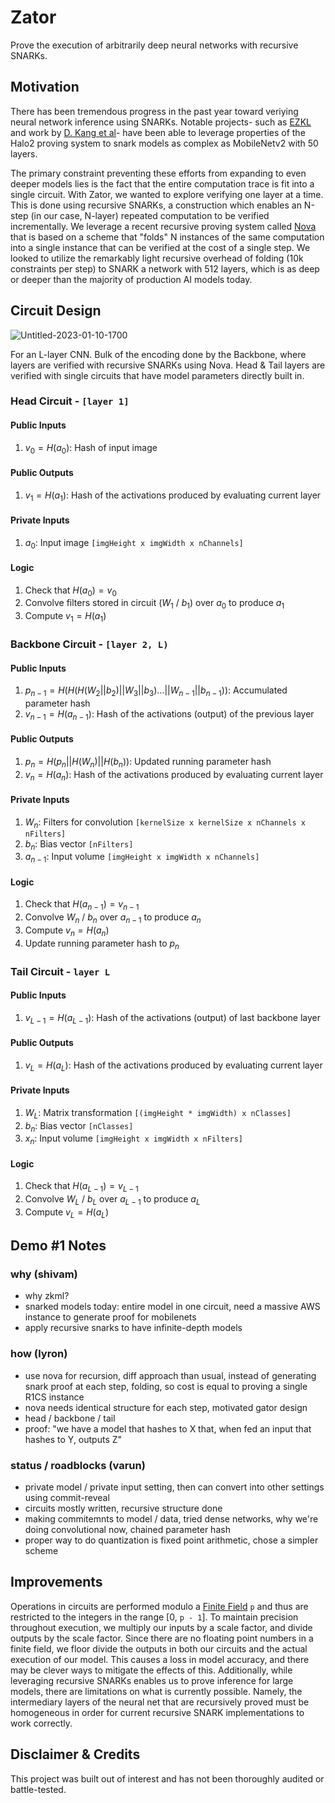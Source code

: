 # Zator

Prove the execution of arbitrarily deep neural networks with recursive SNARKs.

## Motivation
There has been tremendous progress in the past year toward veriying neural network inference using SNARKs. Notable projects- such as [EZKL](https://github.com/zkonduit/ezkl) and work by [D. Kang et al](https://arxiv.org/pdf/2210.08674.pdf)- have been able to leverage properties of the Halo2 proving system to snark models as complex as MobileNetv2 with 50 layers. 

The primary constraint preventing these efforts from expanding to even deeper models lies is the fact that the entire computation trace is fit into a single circuit. With Zator, we wanted to explore verifying one layer at a time. This is done using recursive SNARKs, a construction which enables an N-step (in our case, N-layer) repeated computation to be verified incrementally. We leverage a recent recursive proving system called [Nova](https://github.com/microsoft/Nova) that is based on a scheme that "folds" N instances of the same computation into a single instance that can be verified at the cost of a single step. We looked to utilize the remarkably light recursive overhead of folding (10k constraints per step) to SNARK a network with 512 layers, which is as deep or deeper than the majority of production AI models today. 

## Circuit Design

![Untitled-2023-01-10-1700](https://user-images.githubusercontent.com/97858468/212182755-d0ceca49-71f3-4ec8-b627-46da56fd7261.svg)

For an L-layer CNN. Bulk of the encoding done by the Backbone, where layers are verified with recursive SNARKs using Nova. Head & Tail layers are verified with single circuits that have model parameters directly built in. 

### **Head Circuit** - `[layer 1]`
#### Public Inputs
1. $v_0 = H(a_0)$: Hash of input image 

#### Public Outputs
1. $v_1 = H(a_1)$: Hash of the activations produced by evaluating current layer

#### Private Inputs
1. $a_0$: Input image `[imgHeight x imgWidth x nChannels]`

#### Logic
1. Check that $H(a_0) = v_0$
1. Convolve filters stored in circuit ($W_1$ / $b_1$) over $a_0$ to produce $a_1$
1. Compute $v_1 = H(a_1)$

### **Backbone Circuit** - `[layer 2, L)`
#### Public Inputs
1. $p_{n - 1} = H(H(H(W_2 || b_2) || W_3 || b_3) ... || W_{n - 1} || b_{n - 1}))$: Accumulated parameter hash
1. $v_{n - 1} = H(a_{n - 1})$: Hash of the activations (output) of the previous layer

#### Public Outputs
1. $p_n = H(p_n || H(W_n) || H(b_n))$: Updated running parameter hash 
1. $v_n = H(a_n)$: Hash of the activations produced by evaluating current layer

#### Private Inputs
1. $W_n$: Filters for convolution `[kernelSize x kernelSize x nChannels x nFilters]`
1. $b_n$: Bias vector `[nFilters]`
1. $a_{n-1}$: Input volume `[imgHeight x imgWidth x nChannels]`

#### Logic
1. Check that $H(a_{n-1}) = v_{n-1}$
1. Convolve $W_n$ / $b_n$ over $a_{n-1}$ to produce $a_n$
1. Compute $v_n = H(a_n)$
1. Update running parameter hash to $p_n$

### **Tail Circuit** - `layer L`
#### Public Inputs
1. $v_{L - 1} = H(a_{L - 1})$: Hash of the activations (output) of last backbone layer 

#### Public Outputs
1. $v_L = H(a_L)$: Hash of the activations produced by evaluating current layer

#### Private Inputs
1. $W_L$: Matrix transformation `[(imgHeight * imgWidth) x nClasses]`
1. $b_n$: Bias vector `[nClasses]`
1. $x_n$: Input volume `[imgHeight x imgWidth x nFilters]`

#### Logic
1. Check that $H(a_{L-1}) = v_{L-1}$
1. Convolve $W_L$ / $b_L$ over $a_{L-1}$ to produce $a_L$
1. Compute $v_L = H(a_L)$

## Demo #1 Notes
### why (shivam)
- why zkml?
- snarked models today: entire model in one circuit, need a massive AWS instance to generate proof for mobilenets 
- apply recursive snarks to have infinite-depth models

### how (lyron)
- use nova for recursion, diff approach than usual, instead of generating snark proof at each step, folding, so cost is equal to proving a single R1CS instance
- nova needs identical structure for each step, motivated gator design
- head / backbone / tail 
- proof: "we have a model that hashes to X that, when fed an input that hashes to Y, outputs Z"

### status / roadblocks (varun)
- private model / private input setting, then can convert into other settings using commit-reveal
- circuits mostly written, recursive structure done
- making commitemnts to model / data, tried dense networks, why we're doing convolutional now, chained parameter hash
- proper way to do quantization is fixed point arithmetic, chose a simpler scheme 

## Improvements
Operations in circuits are performed modulo a [Finite Field](https://en.wikipedia.org/wiki/Finite_field) `p` and thus are restricted to the integers in the range [0, `p - 1`]. To maintain precision throughout execution, we multiply our inputs by a scale factor, and divide outputs by the scale factor. Since there are no floating point numbers in a finite field, we floor divide the outputs in both our circuits and the actual execution of our model. This causes a loss in model accuracy, and there may be clever ways to mitigate the effects of this. Additionally, while leveraging recursive SNARKs enables us to prove inference for large models, there are limitations on what is currently possible. Namely, the intermediary layers of the neural net that are recursively proved must be homogeneous in order for current recursive SNARK implementations to work correctly. 

## Disclaimer & Credits
This project was built out of interest and has not been thoroughly audited or battle-tested.
